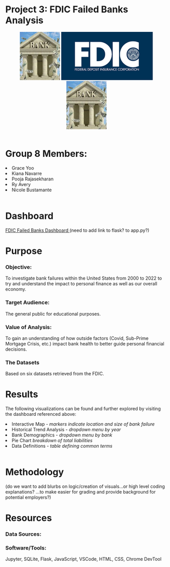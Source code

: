 # Project 3: FDIC Failed Banks Analysis

<center>
<img src="images/bank.jpg" height=150 width=125/>
<img src="images/fdiclogo.png" height=150/>
<img src="images/bank.jpg" height=150 width=125/>
</center>
<br>

# Group 8 Members:
<li> Grace Yoo </li>
<li> Kiana Navarre </li>
<li> Pooja Rajasekharan </li>
<li> Ry Avery </li>
<li> Nicole Bustamante </li>
<br>

# Dashboard
<a href=""> FDIC Failed Banks Dashboard </a>(need to add link to flask? to app.py?)
<br>

# Purpose

### Objective: 
To investigate bank failures within the United States from 2000 to 2022 to try and understand the impact to personal finance as well as our overall economy.

### Target Audience:
The general public for educational purposes.

### Value of Analysis:
To gain an understanding of how outside factors (Covid, Sub-Prime Mortgage Crisis, etc.) impact bank health to better guide personal financial decisions.

### The Datasets
Based on six datasets retrieved from the FDIC.
<br>

# Results
The following visualizations can be found and further explored by visiting the dashboard referenced above:
<li> Interactive Map - <i>markers indicate location and size of bank failure </i></li>
<li> Historical Trend Analysis - <i>dropdown menu by year </i></li>
<li> Bank Demographics - <i>dropdown menu by bank </i></li>
<li> Pie Chart <i>breakdown of total liabilities </i></li>
<li> Data Definitions - <i>table defining common terms </i></li>
<br>

# Methodology
(do we want to add blurbs on logic/creation of visuals...or high level coding explanations? ...to make easier for grading and provide background for potential employers?)
<br>

# Resources
### Data Sources:

### Software/Tools:
Jupyter, SQLite, Flask, JavaScript, VSCode, HTML, CSS, Chrome DevTool
